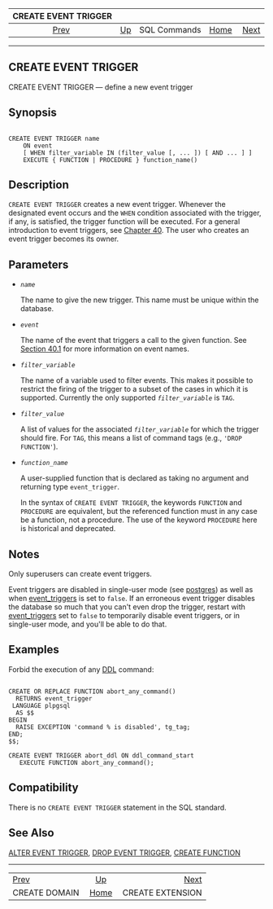 

|              CREATE EVENT TRIGGER              |                                        |              |                                                       |                                                      |
| :--------------------------------------------: | :------------------------------------- | :----------: | ----------------------------------------------------: | ---------------------------------------------------: |
| [Prev](sql-createdomain.html "CREATE DOMAIN")  | [Up](sql-commands.html "SQL Commands") | SQL Commands | [Home](index.html "PostgreSQL 17devel Documentation") |  [Next](sql-createextension.html "CREATE EXTENSION") |

***

## CREATE EVENT TRIGGER

CREATE EVENT TRIGGER — define a new event trigger

## Synopsis

```

CREATE EVENT TRIGGER name
    ON event
    [ WHEN filter_variable IN (filter_value [, ... ]) [ AND ... ] ]
    EXECUTE { FUNCTION | PROCEDURE } function_name()
```

## Description

`CREATE EVENT TRIGGER` creates a new event trigger. Whenever the designated event occurs and the `WHEN` condition associated with the trigger, if any, is satisfied, the trigger function will be executed. For a general introduction to event triggers, see [Chapter 40](event-triggers.html "Chapter 40. Event Triggers"). The user who creates an event trigger becomes its owner.

## Parameters

* *`name`*

    The name to give the new trigger. This name must be unique within the database.

* *`event`*

    The name of the event that triggers a call to the given function. See [Section 40.1](event-trigger-definition.html "40.1. Overview of Event Trigger Behavior") for more information on event names.

* *`filter_variable`*

    The name of a variable used to filter events. This makes it possible to restrict the firing of the trigger to a subset of the cases in which it is supported. Currently the only supported *`filter_variable`* is `TAG`.

* *`filter_value`*

    A list of values for the associated *`filter_variable`* for which the trigger should fire. For `TAG`, this means a list of command tags (e.g., `'DROP FUNCTION'`).

* *`function_name`*

    A user-supplied function that is declared as taking no argument and returning type `event_trigger`.

    In the syntax of `CREATE EVENT TRIGGER`, the keywords `FUNCTION` and `PROCEDURE` are equivalent, but the referenced function must in any case be a function, not a procedure. The use of the keyword `PROCEDURE` here is historical and deprecated.

## Notes

Only superusers can create event triggers.

Event triggers are disabled in single-user mode (see [postgres](app-postgres.html "postgres")) as well as when [event\_triggers](runtime-config-client.html#GUC-EVENT-TRIGGERS) is set to `false`. If an erroneous event trigger disables the database so much that you can't even drop the trigger, restart with [event\_triggers](runtime-config-client.html#GUC-EVENT-TRIGGERS) set to `false` to temporarily disable event triggers, or in single-user mode, and you'll be able to do that.

## Examples

Forbid the execution of any [DDL](ddl.html "Chapter 5. Data Definition") command:

```

CREATE OR REPLACE FUNCTION abort_any_command()
  RETURNS event_trigger
 LANGUAGE plpgsql
  AS $$
BEGIN
  RAISE EXCEPTION 'command % is disabled', tg_tag;
END;
$$;

CREATE EVENT TRIGGER abort_ddl ON ddl_command_start
   EXECUTE FUNCTION abort_any_command();
```

## Compatibility

There is no `CREATE EVENT TRIGGER` statement in the SQL standard.

## See Also

[ALTER EVENT TRIGGER](sql-altereventtrigger.html "ALTER EVENT TRIGGER"), [DROP EVENT TRIGGER](sql-dropeventtrigger.html "DROP EVENT TRIGGER"), [CREATE FUNCTION](sql-createfunction.html "CREATE FUNCTION")

***

|                                                |                                                       |                                                      |
| :--------------------------------------------- | :---------------------------------------------------: | ---------------------------------------------------: |
| [Prev](sql-createdomain.html "CREATE DOMAIN")  |         [Up](sql-commands.html "SQL Commands")        |  [Next](sql-createextension.html "CREATE EXTENSION") |
| CREATE DOMAIN                                  | [Home](index.html "PostgreSQL 17devel Documentation") |                                     CREATE EXTENSION |
